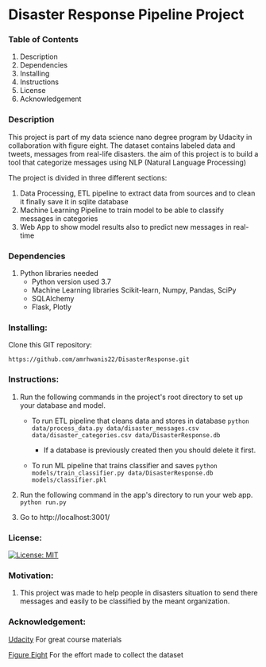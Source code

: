 # Disaster Response Pipeline Project

### Table of Contents
1. Description
2. Dependencies
3. Installing
4. Instructions
5. License
6. Acknowledgement

### Description
This project is part of my data science nano degree program  by Udacity in collaboration with 
figure eight. The dataset contains labeled data and tweets, messages from real-life disasters.
the aim of this project is to build a tool that categorize messages using NLP (Natural Language Processing)

The project is divided in three different sections:
1. Data Processing, ETL pipeline to extract data from sources and to clean it finally save it in sqlite database
2. Machine Learning Pipeline to train model to be able to classify messages in categories
3. Web App to show model results also to predict new messages in real-time


### Dependencies
1. Python libraries needed
   - Python version used 3.7
   - Machine Learning libraries Scikit-learn, Numpy, Pandas, SciPy
   - SQLAlchemy
   - Flask, Plotly
   
### Installing:
Clone this GIT repository:

`
    https://github.com/amrhwanis22/DisasterResponse.git
`

### Instructions:
1. Run the following commands in the project's root directory to set up your database and model.

    - To run ETL pipeline that cleans data and stores in database
        `python data/process_data.py data/disaster_messages.csv data/disaster_categories.csv data/DisasterResponse.db`
        - If a database is previously created then you should delete it first.

    - To run ML pipeline that trains classifier and saves
        `python models/train_classifier.py data/DisasterResponse.db models/classifier.pkl`
2. Run the following command in the app's directory to run your web app.
    `python run.py`

3. Go to http://localhost:3001/


### License:
[![License: MIT](https://img.shields.io/badge/License-MIT-yellow.svg)](https://opensource.org/licenses/MIT)



### Motivation:

1. This project was made to help people in disasters situation to send there messages and easily to be classified by the meant organization.

### Acknowledgement:

[Udacity](https://www.udacity.com/) For great course materials

[Figure Eight](https://www.figure-eight.com/) For the effort made to collect the dataset